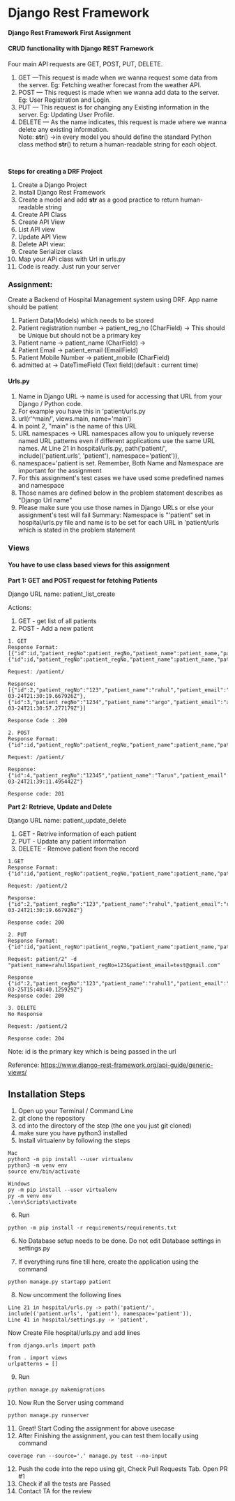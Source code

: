 # Django Rest Framework

#### Django Rest Framework First Assignment<br />

#### CRUD functionality with Django REST Framework

Four main API requests are GET, POST, PUT, DELETE.<br />
1. GET —This request is made when we wanna request some data from the server. Eg: Fetching weather forecast from the weather API.<br />
2. POST — This request is made when we wanna add data to the server. Eg: User Registration and Login.<br />
3. PUT — This request is for changing any Existing information in the server. Eg: Updating User Profile.<br />
4. DELETE — As the name indicates, this request is made where we wanna delete any existing information.<br />
Note: __str__() ->in every model you should define the standard Python class method __str__() to return a human-readable string for each object.<br />
<br />

**Steps for creating a DRF Project**<br />

1. Create a Django Project<br />
2. Install Django Rest Framework<br />
3. Create a model and add __str__ as a good practice to return human-readable string<br />
4. Create API Class<br />
5. Create API View<br />
6. List API view<br />
7. Update API View<br />
8. Delete API view:<br />
9. Create Serializer class<br />
10. Map your APi class with Url in urls.py<br />
11. Code is ready. Just run your server<br />

### Assignment:

Create a Backend of Hospital Management system using DRF. App name should be patient<br />
1. Patient Data(Models) which needs to be stored
2. Patient registration number -> patient_reg_no (CharField) -> This should be Unique but should not be a primary key
3. Patient name -> patient_name (CharField) -> 
4. Patient Email -> patient_email (EmailField)
5. Patient Mobile Number -> patient_mobile (CharField)
6. admitted at -> DateTimeField (Text field)(default : current time)

#### Urls.py

1. Name in Django URL -> name is used for accessing that URL from your Django / Python code.
2. For example you have this in 'patient/urls.py
3. url(r'^main/', views.main, name='main')
4. In point 2, "main" is the name of this URL
5. URL namespaces -> URL namespaces allow you to uniquely reverse named URL patterns even if different applications use the same URL names. At Line 21 in hospital/urls.py, path('patient/', include(('patient.urls', 'patient'), namespace='patient')),
6. namespace='patient is set. Remember, Both Name and Namespace are important for the assignment
7. For this assignment's test cases we have used some predefined names and namespace
8. Those names are defined below in the problem statement describes as "Django Url name"
9. Please make sure you use those names in Django URLs or else your assignment's test will fail Summary: Namespace is "'patient" set in hospital/urls.py file and name is to be set for each URL in 'patient/urls which is stated in the problem statement

### Views

#### You have to use class based views for this assignment

**Part 1: GET and POST request for fetching Patients**

Django URL name: patient_list_create<br />

Actions:<br />

1. GET - get list of all patients
2. POST - Add a new patient 

```
1. GET
Response Format:
[{"id":id,"patient_regNo":patient_regNo,"patient_name":patient_name,"patient_email":patient_email,"patient_mobile":patient_mobile,"admitted_at":admitted_at},   {"id":id,"patient_regNo":patient_regNo,"patient_name":patient_name,"patient_email":patient_email,"patient_mobile":patient_mobile,"admitted_at":admitted_at}]
  
Request: /patient/

Response: [{"id":2,"patient_regNo":"123","patient_name":"rahul","patient_email":"rahul123@gmail.com","patient_mobile":"0000000000","admitted_at":"2021-03-24T21:30:19.667926Z"},{"id":3,"patient_regNo":"1234","patient_name":"argo","patient_email":"argo@gmail.com","patient_mobile":"999999999","admitted_at":"2021-03-24T21:30:57.277179Z"}]

Response Code : 200
```

```
2. POST
Response Format:
{"id":id,"patient_regNo":patient_regNo,"patient_name":patient_name,"patient_email":patient_email,"patient_mobile":patient_mobile,"admitted_at":admitted_at}

Request: /patient/

Response: {"id":4,"patient_regNo":"12345","patient_name":"Tarun","patient_email":"Tarun@gmail.com","patient_mobile":"777777777","admitted_at":"2021-03-24T21:39:11.495442Z"}

Response code: 201
```

**Part 2: Retrieve, Update and Delete**

Django URL name: patient_update_delete<br />


1. GET - Retrive information of each patient
2. PUT - Update any patient information
3. DELETE - Remove patient from the record

```
1.GET
Response Format:
{"id":id,"patient_regNo":patient_regNo,"patient_name":patient_name,"patient_email":patient_email,"patient_mobile":patient_mobile,"admitted_at":admitted_at}

Request: /patient/2

Response: {"id":2,"patient_regNo":"123","patient_name":"rahul","patient_email":"rahul123@gmail.com","patient_mobile":"0000000000","admitted_at":"2021-03-24T21:30:19.667926Z"}

Response code: 200
```

``` 
2. PUT
Response Format: 
{"id":id,"patient_regNo":patient_regNo,"patient_name":patient_name,"patient_email":patient_email,"patient_mobile":patient_mobile,"admitted_at":admitted_at}

Request: patient/2" -d "patient_name=rahul1&patient_regNo=123&patient_email=test@gmail.com"

Response
{"id":2,"patient_regNo":"123","patient_name":"rahul1","patient_email":"test@gmail.com","patient_mobile":"0000000000","admitted_at":"2021-03-25T15:48:40.125929Z"}
Response code: 200
```


```
3. DELETE
No Response

Request: /patient/2

Response code: 204
```
 
Note: id is the primary key which is being passed in the url<br />
 
Reference: https://www.django-rest-framework.org/api-guide/generic-views/


## Installation Steps
1. Open up your Terminal / Command Line
2. git clone the repository
3. cd into the directory of the step (the one you just git cloned)
4. make sure you have python3 installed
5. Install virtualenv by following the steps 
```
Mac
python3 -m pip install --user virtualenv
python3 -m venv env
source env/bin/activate

Windows
py -m pip install --user virtualenv
py -m venv env
.\env\Scripts\activate
```
6. Run 
```
python -m pip install -r requirements/requirements.txt
```
6. No Database setup needs to be done. Do not edit Database settings in settings.py

7. If everything runs fine till here, create the application using the command
```
python manage.py startapp patient
```
8. Now uncomment the following lines
```
Line 21 in hospital/urls.py -> path('patient/', include(('patient.urls', 'patient'), namespace='patient')),
Line 41 in hospital/settings.py -> 'patient',
```
Now Create File hospital/urls.py and add lines
```
from django.urls import path

from . import views
urlpatterns = []
```
9. Run 
```
python manage.py makemigrations
```
10. Now Run the Server using command
```
python manage.py runserver
```
11.  Great! Start Coding the assignment for above usecase
12. After Finishing the assignment, you can test them locally using command 
```
coverage run --source='.' manage.py test --no-input
```
12. Push the code into the repo using git, Check Pull Requests Tab. Open PR #1
13. Check if all the tests are Passed
14. Contact TA for the review
